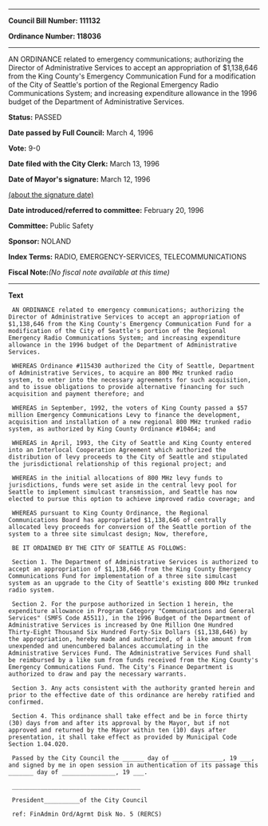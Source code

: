 

********

**Council Bill Number: 111132**
   
**Ordinance Number: 118036**
********

 AN ORDINANCE related to emergency communications; authorizing the Director of Administrative Services to accept an appropriation of $1,138,646 from the King County's Emergency Communication Fund for a modification of the City of Seattle's portion of the Regional Emergency Radio Communications System; and increasing expenditure allowance in the 1996 budget of the Department of Administrative Services.

**Status:** PASSED
   
**Date passed by Full Council:** March 4, 1996
   
**Vote:** 9-0
   
**Date filed with the City Clerk:** March 13, 1996
   
**Date of Mayor's signature:** March 12, 1996
   
[(about the signature date)](/~public/approvaldate.htm)
   
   
   
**Date introduced/referred to committee:** February 20, 1996
   
**Committee:** Public Safety
   
**Sponsor:** NOLAND
   
   
**Index Terms:** RADIO, EMERGENCY-SERVICES, TELECOMMUNICATIONS

**Fiscal Note:**_(No fiscal note available at this time)_

********

**Text**
   
```
 AN ORDINANCE related to emergency communications; authorizing the Director of Administrative Services to accept an appropriation of $1,138,646 from the King County's Emergency Communication Fund for a modification of the City of Seattle's portion of the Regional Emergency Radio Communications System; and increasing expenditure allowance in the 1996 budget of the Department of Administrative Services.

 WHEREAS Ordinance #115430 authorized the City of Seattle, Department of Administrative Services, to acquire an 800 MHz trunked radio system, to enter into the necessary agreements for such acquisition, and to issue obligations to provide alternative financing for such acquisition and payment therefore; and

 WHEREAS in September, 1992, the voters of King County passed a $57 million Emergency Communications Levy to finance the development, acquisition and installation of a new regional 800 MHz trunked radio system, as authorized by King County Ordinance #10464; and

 WHEREAS in April, 1993, the City of Seattle and King County entered into an Interlocal Cooperation Agreement which authorized the distribution of levy proceeds to the City of Seattle and stipulated the jurisdictional relationship of this regional project; and

 WHEREAS in the initial allocations of 800 MHz levy funds to jurisdictions, funds were set aside in the central levy pool for Seattle to implement simulcast transmission, and Seattle has now elected to pursue this option to achieve improved radio coverage; and

 WHEREAS pursuant to King County Ordinance, the Regional Communications Board has appropriated $1,138,646 of centrally allocated levy proceeds for conversion of the Seattle portion of the system to a three site simulcast design; Now, therefore,

 BE IT ORDAINED BY THE CITY OF SEATTLE AS FOLLOWS:

 Section 1. The Department of Administrative Services is authorized to accept an appropriation of $1,138,646 from the King County Emergency Communications Fund for implementation of a three site simulcast system as an upgrade to the City of Seattle's existing 800 MHz trunked radio system.

 Section 2. For the purpose authorized in Section 1 herein, the expenditure allowance in Program Category "Communications and General Services" (SMFS Code A5511), in the 1996 Budget of the Department of Administrative Services is increased by One Million One Hundred Thirty-Eight Thousand Six Hundred Forty-Six Dollars ($1,138,646) by the appropriation, hereby made and authorized, of a like amount from unexpended and unencumbered balances accumulating in the Administrative Services Fund. The Administrative Services Fund shall be reimbursed by a like sum from funds received from the King County's Emergency Communications Fund. The City's Finance Department is authorized to draw and pay the necessary warrants.

 Section 3. Any acts consistent with the authority granted herein and prior to the effective date of this ordinance are hereby ratified and confirmed.

 Section 4. This ordinance shall take effect and be in force thirty (30) days from and after its approval by the Mayor, but if not approved and returned by the Mayor within ten (10) days after presentation, it shall take effect as provided by Municipal Code Section 1.04.020.

 Passed by the City Council the ______ day of ______________, 19 ___, and signed by me in open session in authentication of its passage this _______ day of _______________, 19 ___.

 ____________________________________

 President__________of the City Council

 ref: FinAdmin Ord/Agrmt Disk No. 5 (RERCS)

```
